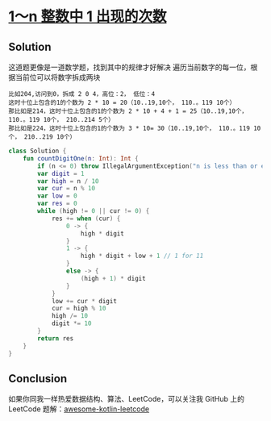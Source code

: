 # [1～n 整数中 1 出现的次数][title]

## Solution
这道题更像是一道数学题，找到其中的规律才好解决
遍历当前数字的每一位，根据当前位可以将数字拆成两块
```text
比如204,访问到0，拆成 2 0 4，高位：2， 低位：4
这时十位上包含的1的个数为 2 * 10 = 20（10..19,10个， 110.。119 10个）
那比如是214，这时十位上包含的1的个数为 2 * 10 + 4 + 1 = 25（10..19,10个， 110.。119 10个， 210..214 5个）
那比如是224，这时十位上包含的1的个数为 3 * 10= 30（10..19,10个， 110.。119 10个， 210..219 10个） 
```

```kotlin
class Solution {
    fun countDigitOne(n: Int): Int {
        if (n <= 0) throw IllegalArgumentException("n is less than or equal  0. plz check it")
        var digit = 1
        var high = n / 10
        var cur = n % 10
        var low = 0
        var res = 0
        while (high != 0 || cur != 0) {
            res += when (cur) {
                0 -> {
                    high * digit
                }
                1 -> {
                    high * digit + low + 1 // 1 for 11
                }
                else -> {
                    (high + 1) * digit
                }
            }
            low += cur * digit
            cur = high % 10
            high /= 10
            digit *= 10
        }
        return res
    }
}
```

## Conclusion
如果你同我一样热爱数据结构、算法、LeetCode，可以关注我 GitHub 上的 LeetCode 题解：[awesome-kotlin-leetcode][akl]

[title]: https://leetcode-cn.com/problems/1nzheng-shu-zhong-1chu-xian-de-ci-shu-lcof/
[akl]: https://github.com/NightXlt/awesome-kotlin-leetcode
